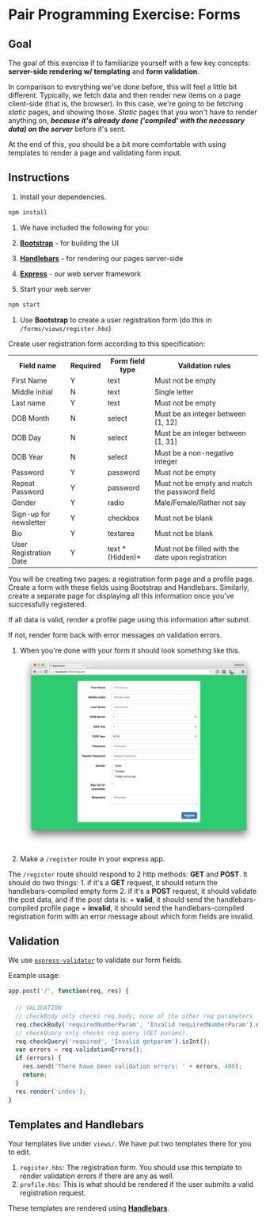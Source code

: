 # Pair Programming Exercise: Forms

## Goal

The goal of this exercise if to familiarize yourself with a few key concepts: **server-side rendering w/ templating** and **form validation**.

In comparison to everything we've done before, this will feel a little bit
different. Typically, we fetch data and then render new items on a page
client-side (that is, the browser). In this case, we're going to be fetching
*static* pages, and showing those. *Static* pages that you won't have to render
anything on, ***because it's already done ('compiled' with the necessary data)
on the server*** before it's sent.

At the end of this, you should be a bit more comfortable with using templates to
render a page and validating form input.

## Instructions

1. Install your dependencies.

  ```bash
  npm install
  ```

1. We have included the following for you:
  1. [**Bootstrap**](https://www.npmjs.com/package/bootstrap) - for building the UI
  1. [**Handlebars**](https://www.npmjs.com/package/handlebars) - for rendering our pages server-side
  1. [**Express**](https://www.npmjs.com/package/express) - our web server framework

1. Start your web server

  ```bash
  npm start
  ```

1. Use **Bootstrap** to create a user registration form (do this in `/forms/views/register.hbs`)

  Create user registration form according to this specification:

  <table>
    <tr>
      <th> Field name </th>
      <th> Required </th>
      <th> Form field type </th>
      <th> Validation rules </th>
    <tr>
    <tr>
      <td> First Name </td>
      <td> Y </td>
      <td> text </td>
      <td> Must not be empty </td>
    </tr>
    <tr>
      <td> Middle initial </td>
      <td> N </td>
      <td> text </td>
      <td> Single letter </td>
    </tr>
    <tr>
      <td> Last name </td>
      <td> Y </td>
      <td> text </td>
      <td> Must not be empty </td>
    </tr>
    <tr>
      <td> DOB Month </td>
      <td> N </td>
      <td> select </td>
      <td> Must be an integer between [1, 12] </td>
    </tr>
    <tr>
      <td> DOB Day </td>
      <td> N </td>
      <td> select </td>
      <td> Must be an integer between [1, 31] </td>
    </tr>
    <tr>
      <td> DOB Year </td>
      <td> N </td>
      <td> select </td>
      <td> Must be a non-negative integer </td>
    </tr>
    <tr>
      <td> Password </td>
      <td> Y </td>
      <td> password </td>
      <td> Must not be empty </td>
    </tr>
    <tr>
      <td> Repeat Password </td>
      <td> Y </td>
      <td> password </td>
      <td> Must not be empty and match the password field </td>
    </tr>
    <tr>
      <td> Gender </td>
      <td> Y </td>
      <td> radio </td>
      <td> Male/Female/Rather not say </td>
    </tr>
    <tr>
      <td> Sign-up for newsletter </td>
      <td> Y </td>
      <td> checkbox </td>
      <td> Must not be blank </td>
    </tr>
    <tr>
      <td> Bio </td>
      <td> Y </td>
      <td> textarea </td>
      <td> Must not be blank </td>
    </tr>
    <tr>
      <td> User Registration Date </td>
      <td> Y </td>
      <td> text *(Hidden)* </td>
      <td> Must not be filled with the date upon registration </td>
    </tr>
  <table>

  You will be creating two pages: a registration form page and a profile page.
  Create a form with these fields using Bootstrap and Handlebars. Similarly, create a separate page for displaying all this information once you've successfully registered.

  If all data is valid, render a profile page using this information after submit.

  If not, render form back with error messages on validation errors.
1. When you're done with your form it should look something like this.
  ![](img/form.png)

1. Make a `/register` route in your express app.

  The `/register` route should respond to 2 http methods: **GET** and **POST**.
  It should do two things:
    1. if it's a **GET** request, it should return the handlebars-compiled empty form
    2. if it's a **POST** request, it should validate the post data, and if the post data is:
      + **valid**, it should send the handlebars-compiled profile page
      + **invalid**, it should send the handlebars-compiled registration form
      with an error message about which form fields are invalid.

## Validation

We use [`express-validator`](https://github.com/ctavan/express-validator) to validate our form fields.

Example usage:

```javascript
app.post('/', function(req, res) {

  // VALIDATION
  // checkBody only checks req.body; none of the other req parameters
  req.checkBody('requiredNumberParam', 'Invalid requiredNumberParam').notEmpty().isInt();
  // checkQuery only checks req.query (GET params).
  req.checkQuery('required', 'Invalid getparam').isInt();
  var errors = req.validationErrors();
  if (errors) {
    res.send('There have been validation errors: ' + errors, 400);
    return;
  }
  res.render('index');
}
```

## Templates and Handlebars

Your templates live under `views/`. We have put two templates there for you to edit.

1. `register.hbs`: The registration form. You should use this template to render validation errors if there are any as well.
1. `profile.hbs`: This is what should be rendered if the user submits a valid registration request.

These templates are rendered using [**Handlebars**](http://handlebarsjs.com).
